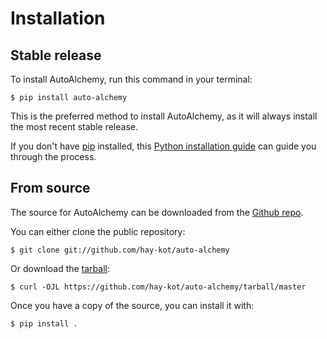 # Installation

## Stable release

To install AutoAlchemy, run this command in your
terminal:

``` console
$ pip install auto-alchemy
```

This is the preferred method to install AutoAlchemy, as it will always install the most recent stable release.

If you don't have [pip][] installed, this [Python installation guide][]
can guide you through the process.

## From source

The source for AutoAlchemy can be downloaded from
the [Github repo][].

You can either clone the public repository:

``` console
$ git clone git://github.com/hay-kot/auto-alchemy
```

Or download the [tarball][]:

``` console
$ curl -OJL https://github.com/hay-kot/auto-alchemy/tarball/master
```

Once you have a copy of the source, you can install it with:

``` console
$ pip install .
```

  [pip]: https://pip.pypa.io
  [Python installation guide]: http://docs.python-guide.org/en/latest/starting/installation/
  [Github repo]: https://github.com/%7B%7B%20cookiecutter.github_username%20%7D%7D/%7B%7B%20cookiecutter.project_slug%20%7D%7D
  [tarball]: https://github.com/%7B%7B%20cookiecutter.github_username%20%7D%7D/%7B%7B%20cookiecutter.project_slug%20%7D%7D/tarball/master

